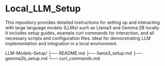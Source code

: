 # Local_LLM_Setup
This repository provides detailed instructions for setting up and interacting with large language models (LLMs) such as Llama3 and Gemma:2B locally. It includes setup guides, example curl commands for interaction, and all necessary scripts and configuration files. Ideal for demonstrating LLM implementation and integration in a local environment.


LLM-Models-Setup/
├── README.md
├── llama3_setup.md
├── gemma2b_setup.md
└── curl_commands.md
